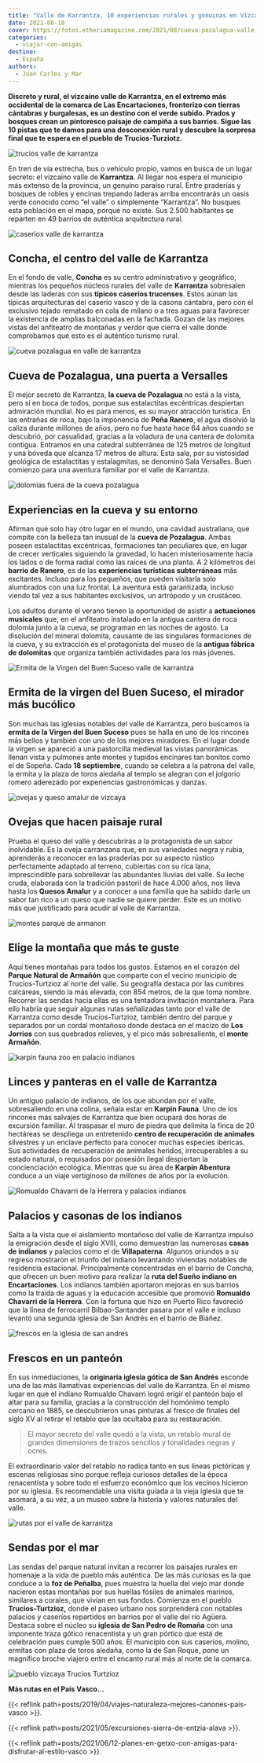 ```yaml
---
title: "Valle de Karrantza, 10 experiencias rurales y genuinas en Vizcaya"
date: 2021-08-18
cover: https://fotos.etheriamagazine.com/2021/08/cueva-pozalagua-valle-karrantza.jpg
categories: 
  - viajar-con-amigas
destino: 
  - España
authors: 
  - Juan Carlos y Mar
---
```


**Discreto y rural, el vizcaíno valle de Karrantza, en el extremo más occidental de la 
comarca de Las Encartaciones, fronterizo con tierras cántabras y burgalesas, es un 
destino con el verde subido. Prados y bosques crean un pintoresco paisaje de campiña a 
sus barrios. Sigue las 10 pistas que te damos para una desconexión rural y descubre la 
sorpresa final que te espera en el pueblo de Trucios-Turziotz.** 

![trucios valle de karrantza](https://fotos.etheriamagazine.com/2021/08/concha-centro-valle-karrantza.jpg "Trucios, en el valle de Karrantza.")

En tren de vía estrecha, bus o vehículo propio, vamos en busca de un lugar secreto: el 
vizcaíno valle de **Karrantza**. Al llegar nos espera el municipio más extenso de la 
provincia, un genuino paraíso rural. Entre praderías y bosques de robles y encinas 
trepando laderas arriba encontrarás un oasis verde conocido como “el valle” o 
simplemente “Karrantza”. No busques esta población en el mapa, porque no existe. Sus 
2.500 habitantes se reparten en 49 barrios de auténtica arquitectura rural. 

![caserios valle de karrantza](https://fotos.etheriamagazine.com/2021/08/concha-centro-karrantza.jpg "Caseríos en el valle de Karrantza.")

## Concha, el centro del valle de Karrantza

En el fondo de valle, **Concha** es su centro administrativo y geográfico, mientras los 
pequeños núcleos rurales del valle de **Karrantza** sobresalen desde las laderas con sus 
**típicos caseríos trucenses**. Estos aúnan las típicas arquitecturas del caserío vasco 
y de la casona cántabra, pero con el exclusivo tejado rematado en cola de milano o a 
tres aguas para favorecer la existencia de amplias balconadas en la fachada. Gozan de 
las mejores vistas del anfiteatro de montañas y verdor que cierra el valle donde 
comprobamos que esto es el auténtico turismo rural. 

![cueva pozalagua en valle de karrantza](https://fotos.etheriamagazine.com/2021/08/cueva-pozalagua-vizcaya.jpg "Espectaculares formaciones en la cueva de Pozalagua.")

## Cueva de Pozalagua, una puerta a Versalles

El mejor secreto de Karrantza, **la cueva de Pozalagua** no está a la vista, pero sí en 
boca de todos, porque sus estalactitas excéntricas despiertan admiración mundial. No es 
para menos, es su mayor atracción turística. En las entrañas de roca, bajo la imponencia 
de **Peña Ranero**, el agua disolvió la caliza durante millones de años, pero no fue 
hasta hace 64 años cuando se descubrió, por casualidad, gracias a la voladura de una 
cantera de dolomita contigua. Entramos en una catedral subterránea de 125 metros de 
longitud y una bóveda que alcanza 17 metros de altura. Esta sala, por su vistosidad 
geológica de estalactitas y estalagmitas, se denominó Sala Versalles. Buen comienzo para 
una aventura familiar por el valle de Karrantza. 

![dolomias fuera de la cueva pozalagua](https://fotos.etheriamagazine.com/2021/08/dolomita-valle-karrantza.jpg "Bonito entorno en el exterior de la cueva de Pozalagua.")

## Experiencias en la cueva y su entorno

Afirman que solo hay otro lugar en el mundo, una cavidad australiana, que compite con la 
belleza tan inusual de la **cueva de Pozalagua**. Ambas poseen estalactitas excéntricas, 
formaciones tan peculiares que, en lugar de crecer verticales siguiendo la gravedad, lo 
hacen misteriosamente hacia los lados o de forma radial como las raíces de una planta. A 
2 kilómetros del **barrio de Ranero**, es de las **experiencias turísticas 
subterráneas** más excitantes. Incluso para los pequeños, que pueden visitarla solo 
alumbrados con una luz frontal. La aventura está garantizada, incluso viendo tal vez a 
sus habitantes exclusivos, un artrópodo y un crustáceo. 

Los adultos durante el verano tienen la oportunidad de asistir a **actuaciones 
musicales** que, en el anfiteatro instalado en la antigua cantera de roca dolomía junto 
a la cueva, se programan en las noches de agosto. La disolución del mineral dolomita, 
causante de las singulares formaciones de la cueva, y su extracción es el protagonista 
del museo de la **antigua fábrica de dolomitas** que organiza también actividades para 
los más jóvenes. 

![Ermita de la Virgen del Buen Suceso valle de karrantza](https://fotos.etheriamagazine.com/2021/08/ermita-virgen-buen-suceso.jpg "Ermita de la Virgen del Buen Suceso en un mirador increíble.")

## Ermita de la virgen del Buen Suceso, el mirador más bucólico

Son muchas las iglesias notables del valle de Karrantza, pero buscamos la **ermita de la 
Virgen del Buen Suceso** pues se halla en uno de los rincones más bellos y también con 
uno de los mejores miradores. En el lugar donde la virgen se apareció a una pastorcilla 
medieval las vistas panorámicas llenan vista y pulmones ante montes y tupidos encinares 
tan bonitos como el de Sopeña. Cada **18 septiembre**, cuando se celebra a la patrona 
del valle, la ermita y la plaza de toros aledaña al templo se alegran con el jolgorio 
romero aderezado por experiencias gastronómicas y danzas. 

![ovejas y queso amalur de vizcaya](https://fotos.etheriamagazine.com/2021/08/quesos-valle-karratnza.jpg "Las ovejas y el queso, elementos imprescindibles en este valle de Vizcaya.")

## Ovejas que hacen paisaje rural

Prueba el queso del valle y descubrirás a la protagonista de un sabor inolvidable. Es la 
oveja carranzana que, en sus variedades negra y rubia, aprenderás a reconocer en las 
praderías por su aspecto rústico perfectamente adaptado al terreno, cubiertas con su 
rica lana, imprescindible para sobrellevar las abundantes lluvias del valle. Su leche 
cruda, elaborada con la tradición pastoril de hace 4.000 años, nos lleva hasta los 
**Quesos Amalur** y a conocer a una familia que ha sabido darle un sabor tan rico a un 
queso que nadie se quiere perder. Este es un motivo más que justificado para acudir al 
valle de Karrantza. 

![montes parque de armanon](https://fotos.etheriamagazine.com/2021/08/valle-karrantza-montanas.jpg "Montañas del Parque Natural de Armañón.")

## Elige la montaña que más te guste

Aquí tienes montañas para todos los gustos. Estamos en el corazón del **Parque Natural 
de Armañón** que comparte con el vecino municipio de Trucios-Turtzioz al norte del 
valle. Su geografía destaca por las cumbres calcáreas, siendo la más elevada, con 854 
metros, de la que toma nombre. Recorrer las sendas hacia ellas es una tentadora 
invitación montañera. Para ello habría que seguir algunas rutas señalizadas tanto por el 
valle de Karrantza como desde Trucios-Turtzioz, también dentro del parque y separados 
por un cordal montañoso donde destaca en el macizo de **Los Jorrios** con sus quebrados 
relieves, y el pico más sobresaliente, el **monte Armañón**. 

![karpin fauna zoo en palacio indianos](https://fotos.etheriamagazine.com/2021/08/karpin-fauna.jpg "Karpin Fauna, centro de recuperación de animales en un palacio de indianos.")

## Linces y panteras en el valle de Karrantza

Un antiguo palacio de indianos, de los que abundan por el valle, sobresaliendo en una 
colina, señala estar en **Karpin Fauna**. Uno de los rincones más salvajes de Karrantza 
que bien ocupará dos horas de excursión familiar. Al traspasar el muro de piedra que 
delimita la finca de 20 hectáreas se despliega un entretenido **centro de recuperación 
de animales** silvestres y un enclave perfecto para conocer muchas especies ibéricas. 
Sus actividades de recuperación de animales heridos, irrecuperables a su estado natural, 
o requisados por posesión ilegal despiertan la concienciación ecológica. Mientras que su 
área de **Karpin Abentura** conduce a un viaje vertiginoso de millones de años por la 
evolución. 

![Romualdo Chavarri de la Herrera y palacios indianos](https://fotos.etheriamagazine.com/2021/08/casas-indianos-chavarri-karrantza.jpg "Romualdo Chavarri de la Herrera, y dos casonas de indianos.")

## Palacios y casonas de los indianos

Salta a la vista que el aislamiento montañoso del valle de Karrantza impulsó la 
emigración desde el siglo XVIII, como demuestran las numerosas **casas de indianos** y 
palacios como el de **Villapaterna**. Algunos oriundos a su regreso mostraron el triunfo 
del indiano levantando viviendas notables de residencia estacional. Principalmente 
concentradas en el barrio de Concha, que ofrecen un buen motivo para realizar la **ruta 
del Sueño indiano en Encartaciones**. Los indianos también aportaron mejoras en sus 
barrios como la traída de aguas y la educación accesible que promovió **Romualdo 
Chavarri de la Herrera**. Con la fortuna que hizo en Puerto Rico favoreció que la línea 
de ferrocarril Bilbao-Santander pasara por el valle e incluso levantó una segunda 
iglesia de San Andrés en el barrio de Biáñez. 

![frescos en la iglesia de san andres](https://fotos.etheriamagazine.com/2021/08/retablo-iglesia-san-andres.jpg "Pinturas de finales del siglo XV en la iglesia de San Andrés.")

## Frescos en un panteón

En sus inmediaciones, la **originaria iglesia gótica de San Andrés** esconde una de las 
más llamativas experiencias del valle de Karrantza. En el mismo lugar en que el indiano 
Romualdo Chavarri logró erigir el panteón bajo el altar para su familia, gracias a la 
construcción del homónimo templo cercano en 1885, se descubrieron unas pinturas al 
fresco de finales del siglo XV al retirar el retablo que las ocultaba para su 
restauración. 

> El mayor secreto del valle quedó a la vista, un retablo mural de grandes dimensiones de 
> trazos sencillos y tonalidades negras y ocres. 

El extraordinario valor del retablo no radica tanto en sus líneas pictóricas y escenas 
religiosas sino porque refleja curiosos detalles de la época renacentista y sobre todo 
el esfuerzo económico que los vecinos hicieron por su iglesia. Es recomendable una 
visita guiada a la vieja iglesia que te asomará, a su vez, a un museo sobre la historia 
y valores naturales del valle. 

![rutas por el valle de karrantza](https://fotos.etheriamagazine.com/2021/08/sendas-valle-karrantza.jpg "Las rutas naturales son otro de los atractivos de la zona.")

## Sendas por el mar

Las sendas del parque natural invitan a recorrer los paisajes rurales en homenaje a la 
vida de pueblo más auténtica. De las más curiosas es la que conduce a la **foz de 
Peñalba**, pues muestra la huella del viejo mar donde nacieron estas montañas por sus 
huellas fósiles de animales marinos, similares a corales, que vivían en sus fondos. 
Comienza en el pueblo **Trucios-Turtzioz,** donde el paseo urbano nos sorprenderá con 
notables palacios y caseríos repartidos en barrios por el valle del río Agüera. Destaca 
sobre el núcleo su **iglesia de San Pedro de Romaña** con una imponente traza gótico 
renacentista y un gran pórtico que está de celebración pues cumple 500 años. El 
municipio con sus caseríos, molino, ermitas con plaza de toros aledaña, como la de San 
Roque, pone un magnífico broche viajero entre el encanto rural más al norte de la 
comarca. 

![pueblo vizcaya Trucios Turtzioz](https://fotos.etheriamagazine.com/2021/08/pueblo-trucios-turtzioz.jpg "Pueblo de Trucios-Turtzioz.")

**Más rutas en el País Vasco...** 

{{< reflink path=posts/2019/04/viajes-naturaleza-mejores-canones-pais-vasco >}}. 

{{< reflink path=posts/2021/05/excursiones-sierra-de-entzia-alava >}}. 

{{< reflink 
path=posts/2021/06/12-planes-en-getxo-con-amigas-para-disfrutar-al-estilo-vasco >}}.

